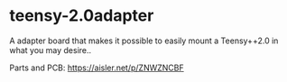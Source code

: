 # teensy-2.0adapter
A adapter board that makes it possible to easily mount a Teensy++2.0 in what you may desire..

Parts and PCB:
https://aisler.net/p/ZNWZNCBF
